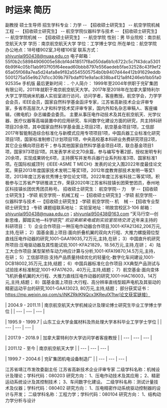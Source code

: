 # 时运来 简历
副教授
    硕士生导师
招生学科专业：力学 -- 【招收硕士研究生】 -- 航空学院机械工程 -- 【招收硕士研究生】 -- 航空学院仪器科学与技术 -- 【招收硕士研究生】 -- 航空学院机械 -- 【招收硕士研究生】 -- 航空学院
性别：男
毕业院校：南京航空航天大学
学历：南京航空航天大学
学位：工学博士学位
所在单位：航空学院
办公地点：18号楼902室,3号楼106室
联系方式：shiyunlai950438@nuaa.edu.cn
电子邮箱：55f0b2c58984906005e58cbf4d418517f8a050da6b1c6722c5c7f43dca53016b99f4c05b11ab9f07f05f64eead60bbb8797e556aedeb5fae32528c43f9ef265a05f068a7ea5d24afa8e9f82a5545505754b0b9407d44e412b91629eddb5001275a55e9b27d1cc309b797bdaff01e9a1ac838ba4121a8f4246eb1bb5fa092535e
手机版
最后更新时间：..
个人简介：
1999年至2004年供职于兖矿集团有限公司，2011年就职于南京航空航天大学。2017年至2018年在加拿大蒙特利尔大学工学院纳米机器人实验室进行访问，访问学者，客座教授。航空学会，力学学会会员，IEEE会员，国家自然科学基金函评专家，江苏省高新技术企业评审专家，多省市高层次人才和科学技术奖评审专家，国内外知名杂志审稿人、客座编辑，《微电机》杂志编委会委员。
主要从事压电作动技术及其在航空航天、光学仪器、医疗仪器等高端装置中的应用研究、车间数字化建设方面的研究，共主持科研项目20余项，其中国家自然科学基金面上项目2项，航空基金项目1项，工信部2017年智能制造综合标准化与新模式应用专项项目1项，中国兵器工业标准化研究项目1项，国家标准制修订计划项目1项，中央高校基本科研业务费研究项目2项，其它企业横向项目若干；参与其他国家自然科学基金项目4项，联合基金项目1项，国家973项目1项。共发表学术论文70余篇，参与编写专著2部，授权发明专利20余项，实现成果转化6项，主持撰写并发布兵器行业系列标准3项、国家标准1项。在国际权威顶刊《IEEE-ASME T MECH》发表的论文入围2022年度最佳论文奖。荣获2013年度国家技术发明二等奖1项，2012年度教育部技术发明一等奖1项，2013年度江苏省优秀博士学位论文1项。2022年度江苏省科技二等奖1项。积极参与江苏省产学研推进工作，荣获2020年江苏省科技镇长团荣誉团员，泰州地区科技镇长团优秀团员称号。
招收硕士研究生：
航空学院-- 力    学 --【招收硕士研究生】-学硕
航空学院-- 机械工程 --【招收硕士研究生】-学硕
航空学院-- 仪器科学与技术 --【招收硕士研究生】-学硕
航空学院-- 机    械 --【招收专业型硕士研究生】-专硕
课题组联系地址：
实验室地址：明故宫校区3-106
邮箱：shiyunlai950438@nuaa.edu.cn；shiyunlai950438@163.com
“天马行空—创新思维，脚踏实地—科学研究”
*欢迎来邮来电或到实验室现场交流*
近年来主持的科研项目：
1）企业合作项目:一种压电作动器合作项目,1001-KFA21362,206万元,主持,在研；
2）国基金面上项目:面向折叠机翼的双向大行程、大推力螺旋箝位型直线压电作动器的研究,1001-GAA19035,72万元,主持,在研；
3）中国直升机研究所项目:压电驱动器及其性能试验,1001-KFA21829，18.56万元,主持,在研；
4）陆工大合作项目:某型架桥车动力响应计算与分析,1001-KFA19870,14.5万元,主持，在研；
5）工信部项目:支持产品质量持续优化的轻量化-数字化车间建设,1001-DCB18002,35万元,主持,结题；
6）中国兵器标准化合作项目:XX典型产品测试与试验技术标准制定,1001-KFA17620，40万元,主持,结题；
7）航空基金:面向变体飞机折叠机翼的大行程、大推力直线压电作动器的研究,1001-HAC16003，14万元,主持,结题；
8）国基金面上项目:大行程、高分辨率直线型超声电机及其驱动的精密运动平台的研究,1001-GAA13023, 80万元,主持,结题；
部分获奖证书：
https://mp.weixin.qq.com/s/iNKZRklKNQcx3KReuIXTtw(论文获奖链接）

| 2004.9 - 2011.11 | 南京航空航天大学机械设计及理论博士研究生毕业工学博士学位 |
| --- | --- | --- |


| 1995.9 - 1999.7 | 山东工业大学金属材料及热处理大学本科毕业工学学士学位 |
| --- | --- | --- |


| 2017.9 - 2018.9 | 加拿大蒙特利尔大学访问学者客座教授 |
| --- | --- | --- |


| 2011.12 - 至今 | 南京航空航天大学 |
| --- | --- | --- |


| 1999.7 - 2004.6 | 兖矿集团机电设备制造厂 |
| --- | --- | --- |

江苏省靖江市发改委副主任
江苏省高新技术企业评审专家
二级学科名称：机械设计及理论；学科代码：080203 研究方向： 1、压电作动技术及其应用； 2、精密运动系统设计及其控制技术； 3、车间数字化建设。 二级学科名称：测试计量技术及仪器；学科代码：080402 研究方向： 1、压电精密作动系统驱动控制器的设计与开发； 二级学科名称：工程力学；学科代码：080104 研究方向： 1、结构动力学分析与设计
